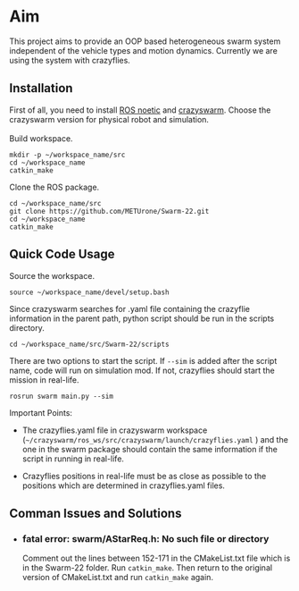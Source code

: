 # Aim

This project aims to provide an OOP based heterogeneous swarm system independent of the vehicle types and motion dynamics. Currently we are using the system with crazyflies.

## Installation

First of all, you need to install [ROS noetic](http://wiki.ros.org/noetic/Installation/Ubuntu) and [crazyswarm](https://crazyswarm.readthedocs.io/en/latest/installation.html). Choose the crazyswarm version for physical robot and simulation. <br /><br />
Build workspace.
```
mkdir -p ~/workspace_name/src
cd ~/workspace_name
catkin_make
```

Clone the ROS package.
```
cd ~/workspace_name/src
git clone https://github.com/METUrone/Swarm-22.git
cd ~/workspace_name
catkin_make
```


## Quick Code Usage

Source the workspace.

```
source ~/workspace_name/devel/setup.bash
```

Since crazyswarm searches for .yaml file containing the crazyflie information in the parent path, python script should be run in the scripts directory.
  
```
cd ~/workspace_name/src/Swarm-22/scripts
```

There are two options to start the script. If `--sim` is added after the script name, code will run on simulation mod. If not, crazyflies should start the mission in real-life.

```
rosrun swarm main.py --sim
```

Important Points:

- The crazyflies.yaml file in crazyswarm workspace (`~/crazyswarm/ros_ws/src/crazyswarm/launch/crazyflies.yaml` ) and the one in the swarm package should contain the same information if the script in running in real-life.

- Crazyflies positions in real-life must be as close as possible to the positions which are determined in crazyflies.yaml files.

## Comman Issues and Solutions
- ### fatal error: swarm/AStarReq.h: No such file or directory

    Comment out the lines between 152-171 in the CMakeList.txt file which is in the Swarm-22 folder. Run ```catkin_make```. Then return to the original version of CMakeList.txt and run ```catkin_make``` again.



